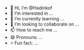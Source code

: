 - 👋 Hi, I’m @Hadinkof
- 👀 I’m interested in ...
- 🌱 I’m currently learning ...
- 💞️ I’m looking to collaborate on ...
- 📫 How to reach me ...
- 😄 Pronouns: ...
- ⚡ Fun fact: ...

<!---
Hadinkof/Hadinkof is a ✨ special ✨ repository because its `README.md` (this file) appears on your GitHub profile.
You can click the Preview link to take a look at your changes.
--->
